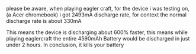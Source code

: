 please be aware, when playing eagler craft, for the device i was testing on, (a Acer chromebook) i got 2493mA discharge rate, for context the normal discharge rate is about 330mA

This means the device is discharging about 600% faster, this means while playing eaglercraft the entire 4590mAh Battery would be discharged in just under 2 hours.
In conclusion, it kills your battery
